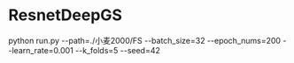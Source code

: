 # ResnetDeepGS
python run.py --path=./小麦2000/FS --batch_size=32 --epoch_nums=200 --learn_rate=0.001 --k_folds=5 --seed=42
